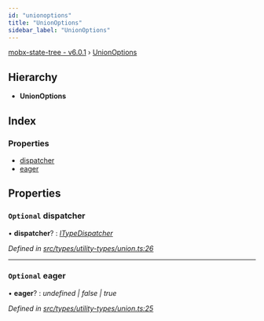 ```yaml
---
id: "unionoptions"
title: "UnionOptions"
sidebar_label: "UnionOptions"
---
```


[mobx-state-tree - v6.0.1](../index.md) › [UnionOptions](unionoptions.md)

## Hierarchy

* **UnionOptions**

## Index

### Properties

* [dispatcher](unionoptions.md#optional-dispatcher)
* [eager](unionoptions.md#optional-eager)

## Properties

### `Optional` dispatcher

• **dispatcher**? : *[ITypeDispatcher](../index.md#itypedispatcher)*

*Defined in [src/types/utility-types/union.ts:26](https://github.com/mobxjs/mobx-state-tree/blob/7097c4d6/src/types/utility-types/union.ts#L26)*

___

### `Optional` eager

• **eager**? : *undefined | false | true*

*Defined in [src/types/utility-types/union.ts:25](https://github.com/mobxjs/mobx-state-tree/blob/7097c4d6/src/types/utility-types/union.ts#L25)*
